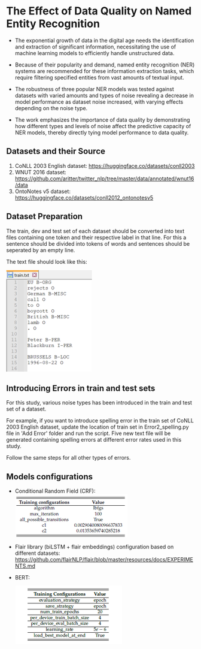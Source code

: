 # The Effect of Data Quality on Named Entity Recognition

- The exponential growth of data in the digital age needs the identification and extraction of significant information, necessitating the use of machine learning models to efficiently handle unstructured data.

- Because of their popularity and demand, named entity recognition (NER) systems are recommended for these information extraction tasks, which require filtering specified entities from vast amounts of textual input.

- The robustness of three popular NER models was tested against datasets with varied amounts and types of noise revealing a decrease in model performance as dataset noise increased, with varying effects depending on the noise type.

- The work emphasizes the importance of data quality by demonstrating how different types and levels of noise affect the predictive capacity of NER models, thereby directly tying model performance to data quality.

## Datasets and their Source

1. CoNLL 2003 English dataset: https://huggingface.co/datasets/conll2003
2. WNUT 2016 dataset: https://github.com/aritter/twitter_nlp/tree/master/data/annotated/wnut16/data
3. OntoNotes v5 dataset: https://huggingface.co/datasets/conll2012_ontonotesv5

## Dataset Preparation

The train, dev and test set of each dataset should be converted into text files containing one token and their respective label in that line. For this a sentence should be divided into tokens of words and sentences should be seperated by an empty line. 

The text file should look like this:

![alt text](image.png)

## Introducing Errors in train and test sets

For this study, various noise types has been introduced in the train and test set of a dataset. 

For example, if you want to introduce spelling error in the train set of CoNLL 2003 English dataset, update the location of train set in Error2_spelling.py file in 'Add Error' folder and run the script. Five new text file will be generated containing spelling errors at different error rates used in this study. 

Follow the same steps for all other types of errors.

## Models configurations 

- Conditional Random Field (CRF): 
![alt text](image-2.png)
- Flair library (biLSTM + flair embeddings) configuration based on different datasets: https://github.com/flairNLP/flair/blob/master/resources/docs/EXPERIMENTS.md 
- BERT: 

   ![alt text](image-1.png)





